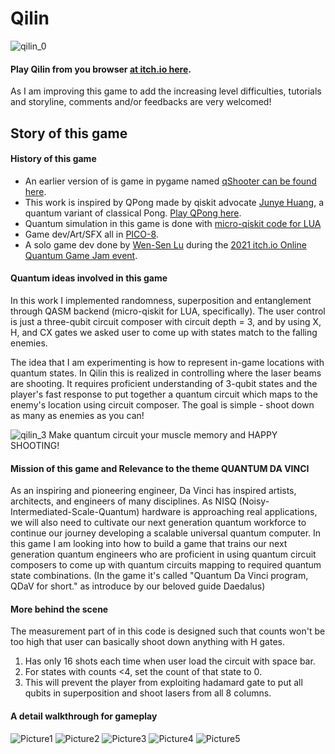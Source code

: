 # Qilin
![qilin_0](https://user-images.githubusercontent.com/29524895/135959539-cb2a1d46-d2c4-4c77-b43d-ef73836a74d5.gif)
#### Play Qilin from you browser [at itch.io here](https://wslu42.itch.io/qilin).
As I am improving this game to add the increasing level difficulties, tutorials and storyline, comments and/or feedbacks are very welcomed!

## Story of this game

#### History of this game
- An earlier version of is game in pygame named [qShooter can be found here](https://github.com/wslu42/qShooter).
- This work is inspired by QPong made by qiskit advocate [Junye Huang](https://huangjunye.github.io/), a quantum variant of classical Pong. [Play QPong here](https://alfa871212.itch.io/qpong).
- Quantum simulation in this game is done with [micro-qiskit code for LUA](https://github.com/qiskit-community/MicroQiskit/blob/main/versions/Lua/README.md)
- Game dev/Art/SFX all in [PICO-8](https://www.lexaloffle.com/pico-8.php).
- A solo game dev done by [Wen-Sen Lu](https://github.com/wslu42) during the [2021 itch.io Online Quantum Game Jam event](https://itch.io/jam/online-quantum-game-jam).

#### Quantum ideas involved in this game
In this work I implemented randomness, superposition and entanglement through QASM backend (micro-qiskit for LUA, specifically). The user control is just a three-qubit circuit composer with circuit depth = 3, and by using X, H, and CX gates we asked user to come up with states match to the falling enemies.

The idea that I am experimenting is how to represent in-game locations with quantum states. In Qilin this is realized in controlling where the laser beams are shooting. It requires proficient understanding of 3-qubit states and the player's fast response to put together a quantum circuit which maps to the enemy's location using circuit composer. The goal is simple - shoot down as many as enemies as you can!

![qilin_3](https://user-images.githubusercontent.com/29524895/135960047-1ed86aa1-f085-4c79-8d6d-92b98f925857.gif)
Make quantum circuit your muscle memory and HAPPY SHOOTING!

#### Mission of this game and Relevance to the theme QUANTUM DA VINCI
As an inspiring and pioneering engineer, Da Vinci has inspired artists, architects, and engineers of many disciplines. As NISQ (Noisy-Intermediated-Scale-Quantum) hardware is approaching real applications, we will also need to cultivate our next generation quantum workforce to continue our journey developing a scalable universal quantum computer. In this game I am looking into how to build a game that trains our next generation quantum engineers who are proficient in using quantum circuit composers to come up with quantum circuits mapping to required quantum state combinations. (In the game it's called "Quantum Da Vinci program, QDaV for short." as introduce by our beloved guide Daedalus)

#### More behind the scene
The measurement part of in this code is designed such that counts won't be too high that user can basically shoot down anything with H gates.
1. Has only 16 shots each time when user load the circuit with space bar.
2. For states with counts <4, set the count of that state to 0.
3. This will prevent the player from exploiting hadamard gate to put all qubits in superposition and shoot lasers from all 8 columns.

#### A detail walkthrough for gameplay
![Picture1](https://user-images.githubusercontent.com/29524895/135765697-42ebe447-65fb-43d9-8267-45b225a4ad44.png)
![Picture2](https://user-images.githubusercontent.com/29524895/135765698-1f1fa90e-56d3-4c56-aa6c-5dfb8322e681.png)
![Picture3](https://user-images.githubusercontent.com/29524895/135765701-e5c83a38-f7e2-40ba-a3aa-7ad79cf2551b.png)
![Picture4](https://user-images.githubusercontent.com/29524895/135765711-fa0e0bc7-94d4-4995-a1e0-7007cf3df86b.png)
![Picture5](https://user-images.githubusercontent.com/29524895/135765798-7daf1252-e266-41b1-902d-a3a1bd914156.png)
